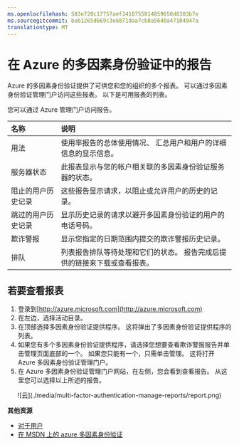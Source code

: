 ```yaml
---
ms.openlocfilehash: 583e720c17757aef3418755814859650d8303b7e
ms.sourcegitcommit: bab1265d669c3e6871daa7cb8a5640a47104947a
translationtype: MT
---
```

<properties 
    pageTitle="Azure 的多因素身份验证报告" 
    description="描述了如何使用 Azure 多因素身份验证功能的报告。" 
    services="multi-factor-authentication" 
    documentationCenter="" 
    authors="billmath" 
    manager="stevenpo" 
    editor="curtand"/>

<tags 
    ms.service="multi-factor-authentication" 
    ms.workload="identity" 
    ms.tgt_pltfrm="na" 
    ms.devlang="na" 
    ms.topic="article" 
    ms.date="08/24/2015" 
    ms.author="billmath"/>

# 在 Azure 的多因素身份验证中的报告

Azure 的多因素身份验证提供了可供您和您的组织的多个报表。 可以通过多因素身份验证管理门户访问这些报表。 以下是可用报表的列表。

您可以通过 Azure 管理门户访问报告。

名称| 说明
:------------- | :------------- | 
用法 | 使用率报告的总体使用情况、 汇总用户和用户的详细信息的显示信息。
服务器状态|此报表显示与您的帐户相关联的多因素身份验证服务器的状态。
阻止的用户历史记录|这些报告显示请求，以阻止或允许用户的历史的记录。
跳过的用户历史记录|显示历史记录的请求以避开多因素身份验证的用户的电话号码。
欺诈警报|显示您指定的日期范围内提交的欺诈警报历史记录。
排队|列表报告排队等待处理和它们的状态。 报告完成后提供的链接来下载或查看报表。

## 若要查看报表

1. 登录到[http://azure.microsoft.com](http://azure.microsoft.com)
2. 在左边，选择活动目录。
3. 在顶部选择多因素身份验证提供程序。 这将弹出了多因素身份验证提供程序的列表。
4. 如果您有多个多因素身份验证提供程序，请选择您想要查看欺诈警报报告并单击管理页面底部的一个。 如果您只能有一个，只需单击管理。 这将打开 Azure 多因素身份验证管理门户。
5. 在 Azure 多因素身份验证管理门户网站，在左侧，您会看到查看报告。  从这里您可以选择以上所述的报告。


 
<center>![云](./media/multi-factor-authentication-manage-reports/report.png)</center>


**其他资源**

* [对于用户](multi-factor-authentication-end-user.md)
* [在 MSDN 上的 azure 多因素身份验证](https://msdn.microsoft.com/library/azure/dn249471.aspx)
 